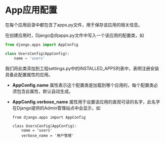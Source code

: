# App应用配置

在每个应用目录中都包含了apps.py文件，用于保存该应用的相关信息。

在创建应用时，Django会向apps.py文件中写入一个该应用的配置类，如

```python
from django.apps import AppConfig

class UsersConfig(AppConfig):
    name = 'users'
```

我们将此类添加到工程settings.py中的INSTALLED_APPS列表中，表明注册安装具备此配置属性的应用。

* **AppConfig.name** 属性表示这个配置类是加载到哪个应用的，每个配置类必须包含此属性，默认自动生成。

* **AppConfig.verbose_name** 属性用于设置该应用的直观可读的名字，此名字在Django提供的Admin管理站点中会显示，如

  ```
  from django.apps import AppConfig

  class UsersConfig(AppConfig):
      name = 'users'
      verbose_name = '用户管理'
  ```

  ​




